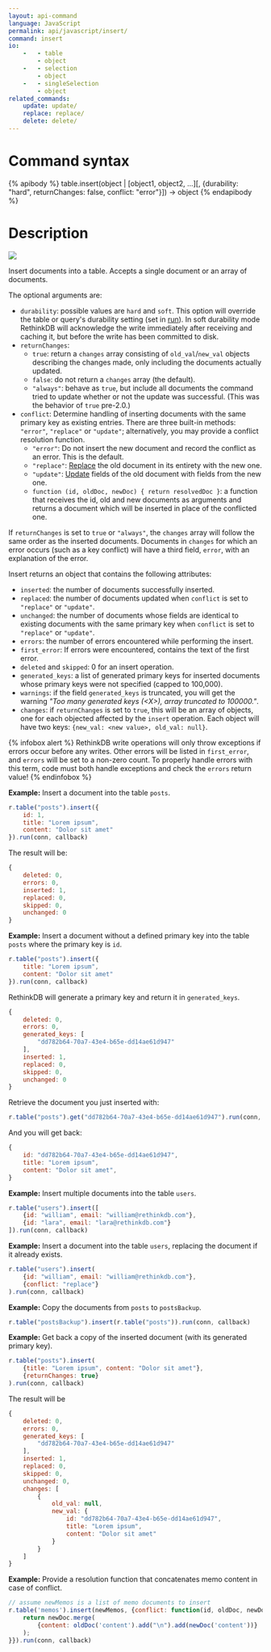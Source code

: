 ```yaml
---
layout: api-command
language: JavaScript
permalink: api/javascript/insert/
command: insert
io:
    -   - table
        - object
    -   - selection
        - object
    -   - singleSelection
        - object
related_commands:
    update: update/
    replace: replace/
    delete: delete/
---
```


# Command syntax #

{% apibody %}
table.insert(object | [object1, object2, ...][, {durability: "hard", returnChanges: false, conflict: "error"}]) &rarr; object
{% endapibody %}

# Description #

<img src="/assets/images/docs/api_illustrations/insert_javascript.png" class="api_command_illustration" />

Insert documents into a table. Accepts a single document or an array of
documents.

The optional arguments are:

- `durability`: possible values are `hard` and `soft`. This option will override the table or query's durability setting (set in [run](/api/javascript/run/)). In soft durability mode RethinkDB will acknowledge the write immediately after receiving and caching it, but before the write has been committed to disk.
- `returnChanges`:
    - `true`: return a `changes` array consisting of `old_val`/`new_val` objects describing the changes made, only including the documents actually updated.
    - `false`: do not return a `changes` array (the default).
    - `"always"`: behave as `true`, but include all documents the command tried to update whether or not the update was successful. (This was the behavior of `true` pre-2.0.)
- `conflict`: Determine handling of inserting documents with the same primary key as existing entries. There are three built-in methods: `"error"`, `"replace"` or `"update"`; alternatively, you may provide a conflict resolution function.
    - `"error"`: Do not insert the new document and record the conflict as an error. This is the default.
    - `"replace"`: [Replace](/api/javascript/replace/) the old document in its entirety with the new one.
    - `"update"`: [Update](/api/javascript/update/) fields of the old document with fields from the new one.
    - `function (id, oldDoc, newDoc) { return resolvedDoc }`: a function that receives the id, old and new documents as arguments and returns a document which will be inserted in place of the conflicted one.

If `returnChanges` is set to `true` or `"always"`, the `changes` array will follow the same order as the inserted documents. Documents in `changes` for which an error occurs (such as a key conflict) will have a third field, `error`, with an explanation of the error.

Insert returns an object that contains the following attributes:

- `inserted`: the number of documents successfully inserted.
- `replaced`: the number of documents updated when `conflict` is set to `"replace"` or `"update"`.
- `unchanged`: the number of documents whose fields are identical to existing documents with the same primary key when `conflict` is set to `"replace"` or `"update"`.
- `errors`: the number of errors encountered while performing the insert.
- `first_error`: If errors were encountered, contains the text of the first error.
- `deleted` and `skipped`: 0 for an insert operation.
- `generated_keys`: a list of generated primary keys for inserted documents whose primary keys were not specified (capped to 100,000).
- `warnings`: if the field `generated_keys` is truncated, you will get the warning _"Too many generated keys (&lt;X&gt;), array truncated to 100000."_.
- `changes`: if `returnChanges` is set to `true`, this will be an array of objects, one for each objected affected by the `insert` operation. Each object will have two keys: `{new_val: <new value>, old_val: null}`.

{% infobox alert %}
RethinkDB write operations will only throw exceptions if errors occur before any writes. Other errors will be listed in `first_error`, and `errors` will be set to a non-zero count. To properly handle errors with this term, code must both handle exceptions and check the `errors` return value!
{% endinfobox %}

__Example:__ Insert a document into the table `posts`.

```js
r.table("posts").insert({
    id: 1,
    title: "Lorem ipsum",
    content: "Dolor sit amet"
}).run(conn, callback)
```

<!-- stop -->

The result will be:

```js
{
    deleted: 0,
    errors: 0,
    inserted: 1,
    replaced: 0,
    skipped: 0,
    unchanged: 0
}
```


__Example:__ Insert a document without a defined primary key into the table `posts` where the
primary key is `id`.

```js
r.table("posts").insert({
    title: "Lorem ipsum",
    content: "Dolor sit amet"
}).run(conn, callback)
```

RethinkDB will generate a primary key and return it in `generated_keys`.

```js
{
    deleted: 0,
    errors: 0,
    generated_keys: [
        "dd782b64-70a7-43e4-b65e-dd14ae61d947"
    ],
    inserted: 1,
    replaced: 0,
    skipped: 0,
    unchanged: 0
}
```

Retrieve the document you just inserted with:

```js
r.table("posts").get("dd782b64-70a7-43e4-b65e-dd14ae61d947").run(conn, callback)
```

And you will get back:

```js
{
    id: "dd782b64-70a7-43e4-b65e-dd14ae61d947",
    title: "Lorem ipsum",
    content: "Dolor sit amet",
}
```


__Example:__ Insert multiple documents into the table `users`.

```js
r.table("users").insert([
    {id: "william", email: "william@rethinkdb.com"},
    {id: "lara", email: "lara@rethinkdb.com"}
]).run(conn, callback)
```


__Example:__ Insert a document into the table `users`, replacing the document if it already exists.  

```js
r.table("users").insert(
    {id: "william", email: "william@rethinkdb.com"},
    {conflict: "replace"}
).run(conn, callback)
```

__Example:__ Copy the documents from `posts` to `postsBackup`.

```js
r.table("postsBackup").insert(r.table("posts")).run(conn, callback)
```


__Example:__ Get back a copy of the inserted document (with its generated primary key).

```js
r.table("posts").insert(
    {title: "Lorem ipsum", content: "Dolor sit amet"},
    {returnChanges: true}
).run(conn, callback)
```

The result will be

```js
{
    deleted: 0,
    errors: 0,
    generated_keys: [
        "dd782b64-70a7-43e4-b65e-dd14ae61d947"
    ],
    inserted: 1,
    replaced: 0,
    skipped: 0,
    unchanged: 0,
    changes: [
        {
            old_val: null,
            new_val: {
                id: "dd782b64-70a7-43e4-b65e-dd14ae61d947",
                title: "Lorem ipsum",
                content: "Dolor sit amet"
            }
        }
    ]
}
```

__Example:__ Provide a resolution function that concatenates memo content in case of conflict.

```js
// assume newMemos is a list of memo documents to insert
r.table('memos').insert(newMemos, {conflict: function(id, oldDoc, newDoc) {
    return newDoc.merge(
        {content: oldDoc('content').add("\n").add(newDoc('content'))}
    );
}}).run(conn, callback)
```
